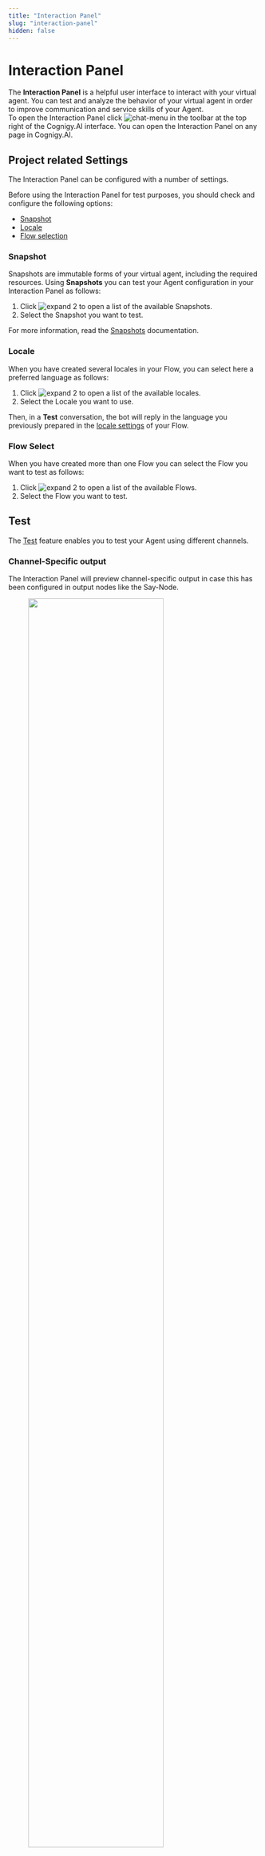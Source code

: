 ```yaml
---
title: "Interaction Panel" 
slug: "interaction-panel" 
hidden: false 
---
```


# Interaction Panel

The **Interaction Panel** is a helpful user interface to interact with your virtual agent. You can test and analyze the behavior of your virtual agent in order to improve communication and service skills of your Agent. <br>
To open the Interaction Panel click ![chat-menu](../../../assets/icons/chat-menu.svg) in the toolbar at the top right of the Cognigy.AI interface. 
You can open the Interaction Panel on any page in Cognigy.AI.

## Project related Settings

The Interaction Panel can be configured with a number of settings.

Before using the Interaction Panel for test purposes, you should check and configure the following options:

- [Snapshot](#snapshot)
- [Locale](#locale)
- [Flow selection](#flow-select)

### Snapshot

Snapshots are immutable forms of your virtual agent, including the required resources. Using **Snapshots** you can test your Agent configuration in your Interaction Panel as follows:

1. Click ![expand 2](../../../assets/icons/expand_2.svg) to open a list of the available Snapshots.
2. Select the Snapshot you want to test. 

For more information, read the [Snapshots](../../resources/deploy/snapshots.md) documentation.

### Locale

When you have created several locales in your Flow, you can select here a preferred language as follows: 

1. Click ![expand 2](../../../assets/icons/expand_2.svg) to open a list of the available locales.
2. Select the Locale you want to use. 

Then, in a **Test** conversation, the bot will reply in the language you previously prepared in the [locale settings](../../resources/build/flows.md#locale-settings) of your Flow.

### Flow Select 

When you have created more than one Flow you can select the Flow you want to test as follows: 

1. Click ![expand 2](../../../assets/icons/expand_2.svg) to open a list of the available Flows.
2. Select the Flow you want to test. 

## Test

The [Test](../../resources/test/test.md) feature enables you to test your Agent using different channels. 

### Channel-Specific output

The Interaction Panel will preview channel-specific output in case this has been configured in output nodes like the Say-Node.

<figure>
  <img class="image-center" src="{{config.site_url}}ai/tools/images/interaction-panel-channel-selection.png" width="80%" />
</figure>

!!! tip "Tip: Showing only selected output"
    It is possible to only show specific output for a selected set of channels. This can be configured under the [Interaction Panel settings](interaction-panel/#chat-output).

### Input Modes

Using the Interaction Panel you can select three input modes, clicking on the corresponding tabs at the bottom of the interface: 

- [Chat](#chat)
- [Voice Call](#voice-call)
- [Live Follow](#live-follow)

#### Chat

When **Chat** is selected as the input mode, the **Virtual Agent** can be triggered by typing into the input field and hitting the enter key (or pressing the send button). Alternatively, the microphone button ![record-audio](../../../assets/icons/record-audio.svg) can be pressed after which your device's microphone is started and voice input is registered. 

It is common for messages to be sent to Cognigy.AI with attached data. It is possible to simulate this data input by adding a data payload in [JSON](https://www.json.org/json-en.html) format to the data input field. The **Data Input** field can be activated by enabling the **Show data input** switch in the [Interaction Panel settings](input.md). Any data sent to Cognigy.AI with a message is accessible via [CognigyScript](../cognigy-script.md) under `{{ " {{input.data}}" }}`

When **Chat** mode is selected you can select following options after clicking the ![vertical ellipsis](../../../assets/icons/vertical-ellipsis.svg) at the top right side of the interface, next to the Flow select field:

   - Reset Session - will clean up the chat history in the Interaction Panel. 
   - Create Playbook - for more information, read the [Playbooks](../../resources/test/playbooks.md) documentation.
   - Create Playbook with Assertions - for more information, read the [Playbook with Assertions](../../resources/test/playbooks.md#assertion) documentation.

#### Voice Call

[![Version badge](https://img.shields.io/badge/Beta-purple.svg)]({{config.site_url}})

!!! info "Feature availability"
    - If you use a SaaS Cognigy installation, contact the support team to activate this feature.
    - If you use an On-Premises Cognigy installation, activate this feature by adding `FEATURE_ENABLE_VOICECALL_WHITELIST`  in `values.yaml`. For example, `FEATURE_ENABLE_VOICECALL_WHITELIST:<organization-1-id>,<organization-2-id>`.

When **Voice Call** input mode is selected, you will be able to initiate a test voice call from the Interaction Panel and understand how the voice bot would sound like.

Before starting a voice call, you need to configure an **Audio Provider** in the [Voice Preview Settings](../../tools/voice-preview.md) of your Agent. 

1. In your Flow, go to **Manage > Settings**.
2. Open the **Voice Preview Settings** section.
3. In the **Speech Provider** section, select the required Speech Provider you want to work with.
4. In the **Speech Connection** section, select the speech connection type the Provider offers. 
5. Click **Test Connection** to be sure that the speech connection is established. 

Based on the selected **Audio Provider**, the list of supported STT/TTS languages and voices will change. You can choose your preferred language and voice for your test call from the [Voice Call](interaction-panel.md#voice-call) section in the Interaction Panel **Settings**. 

After configuring the Audio Provider, language and voice, you can start the call by clicking the **Start Call** button.

<figure>
  <img class="image-center" src="{{config.site_url}}ai/tools/images/interaction-panel-start-voice-call.png" width="60%" />
</figure>

When the call is ongoing, you will be able to see how long the call is currently active with the help of the call timer below the **End Call** button. In addition,  DTMF (Dual Tone Multi-Frequency) tones can also be inserted during the call using the **Dialpad**. You will also be able to see the conversation and follow the test voice call. When no voice input comes in from the user, a timeout will be reached and the voice call is terminated.

To see and analyze the payload of a recognized voice input, you can click ![expand](../../../assets/icons/expand.svg) indicated on the message fields.

<figure>
  <img class="image-center" src="{{config.site_url}}ai/tools/images/interaction-panel-end-voice-call.png" width="100%" />
</figure>

#### Live Follow

The **Live Follow** input mode helps observe a conversation between a virtual agent and a user in real time.
You can debug a Flow when you have already set up an Endpoint for this Flow.

To use and test this mode, follow these steps:

1. Go to **Test > Logs**.
2. On the **Logs** page, find `userId` in the `info Received message from user` log. If you do not see this log, navigate to the channel chat you created via the Endpoint, for example Webchat,Teams, or Slack. Send a message to this chat, then go the **Logs** page. To get `userId` for Cognigy Demo Webchat, read the [Manually defining the user ID](../../endpoints/webchat/integrated-demo-page.md#description) documentation.
3. Copy `userId`.
4. Go to the Flow editor, and open the Interaction Panel.
5. At the bottom of the Interaction Panel, click ![live-follow](../../../assets/icons/live-follow.svg).
6. Paste `userId` into the **User ID** field.
7. To start live following, click ![start-live-following](../../../assets/icons/start-live-following.svg).

Now you can view and track the user's real-time conversation from your Interaction Panel. To terminate live following, click **Stop Live Following**.

!!! note
    Human agent messages are not shown in the Live Follow mode.

<figure>
  <img class="image-center" src="{{config.site_url}}ai/tools/images/interaction-panel-follow-user.gif" width="80%" />
</figure>

#### Playbook

When **Playbook** input mode is selected, a select field appears, providing the list of Playbooks available in the Virtual Agent.

1. Click ![expand 2](../../../assets/icons/expand_2.svg) in the Playbook select field at the bottom.
2. Select a Playbook that you want to execute, and click the **Play** button.

During execution, you can see the information about the Playbook Step assertions that failed or passed. Hovering over the assertion results will provide you further details in a tooltip. 
For more information regarding assertions, read the [Playbooks](../../resources/test/playbooks.md#assertion).

<figure>
  <img class="image-center" src="{{config.site_url}}ai/tools/images/interaction-panel-playbook.png" width="80%" />
</figure>

!!! tip "Tip: Configuring Playbook Execution"
	You can further configure the Playbook execution under the [Interaction Panel Playbook settings](interaction-panel.md#playbooks).

## Info

The Info tab menu provides four sub-functions:

- Input - [Input Object](#input-object)
- State - [State](#state)
- Context - [Context](#context-object)
- Profile - [Profile](#profile-object)

<figure>
  <img class="image-center" src="{{config.site_url}}ai/tools/images/interaction-panel-info.png" width="100%" />
</figure>

### Input object

The Input object is updated with every user input and holds a lot of relevant information about the user's input, like the **Intents** that were found, the **Channel** that the message was sent through and any other relevant meta-data. 
For more information, read the [Input](input.md) documentation. 
Cognigy objects have a different life span depending on their type. For more information , read the [Cognigy Objects Life Span](../../tools/cognigy-script.md#cognigy-objects-life-span) documentation.

### State

State can be used to narrow the set of **Intents** that can be triggered, by actively excluding certain Intents from a certain state. 

For more information, read the [State](state.md) documentation.

### Context object

The **Context** is like a short-term memory of the **Virtual Agent** and is used to store session-specific information, like selected products or the user's current location. It is the location where API responses are typically stored, as they are relevant to the particular session. 

For more information, read the [Context](context.md) documentation.

### Profile object

The **(Contact) Profile** acts as persistent - long term - memory and is used to store specific user data, like the user's name and email, as well as use case specific information like for example, the user's favorite color.

For more information, read the [Profile](profile.md) documentation.

## Settings

To configure relevant settings for the Interaction Panel, click tab **Settings**. The following table gives you an overview of available settings. 

| Interaction Panel Settings                       | Description                                               |
|--------------------------------------------------|-----------------------------------------------------------|
| **General**                                      |                                                           |
| NLU Connector                                    | Selection list, default is the "Cognigy" NLU engine.      |
| Text to Speech                                   | Reads out messages from the system.                       |
| Expert mode                                      | Displays additional information about the Flow.           |
| Channel selection                                | Selection list for Endpoint providers.                    |
| **Chat**                                         |                                                           |
| Show data input                                  | Data display.                                             |
| **Voice Call**                                   |                                                           |
| Language                                         | Drop-down list with available languages.                  |
| Voice                                            | Drop-down list with available female and male speakers.   |
| **Playbooks**                                    |                                                           |
| Repeat                                           | Re-runs a Playbook after it finished executing.           |
| Delay                                            | Waits between Playbooks Steps - default setting is 200ms. |
| **Advanced**                                     |                                                           |
| Auto-move Flow Editor                            | Automatically switches and moves the Flow Editor based on the last executed Node.|
| Auto-switch Target Flow Selection                | Switches the target Flow automatically when another Flow is being opened in the Editor.<br> The target Flow will not auto-switch if there is an active session. |

### General

The Interaction Panel can be configured with a number of settings across different sections.

#### Chat Input

This section allows you to enable 3rd-party NLU engines for use in your Interaction Panel. 
to install a new NLU engine in Cognigy.AI, go to **Build > NLU Connectors** and click **+ New NLU Connector**.

For more information how to manage NLU connectors, read the [NLU Connectors]({{config.site_url}}ai/resources/build/nlu-connectors/) documentation.

#### Chat Output

In this section you can configure the chat outputs in your Interaction Panel.

- [Text to Speech](#text-to-speech) - When active, messages from the system are read out.
- [Expert mode](#expert-mode) - When active, additional information about the Flow execution is displayed.
- [Channel Select](#channel-select) - Drop-down menu to select the channels to display.

##### Text to Speech

If enabled, the virtual agent will speak to you using the browser's Text to Speech functionality.

##### Expert Mode

[![Version badge](https://img.shields.io/badge/Updated in-v4.47-blue.svg)](../../../release-notes/4.47.md)

If enabled, the Interaction Panel will display additional information about the Flow execution as:

- Triggered [Intents](../../nlu/nlu-overview/ml-intents.md) and their [score](../../nlu/nlu-overview/intent-analyzer.md).
- Triggered [Yes/No Intents](../../nlu/nlu-overview/yes-no-intents.md) and their [score](../../nlu/nlu-overview/intent-analyzer.md).
- The name of the Flow that was triggered. 

<figure>
  <img class="image-center" src="{{config.site_url}}ai/tools/images/interaction-panel-chat-tab-expert-mode.png" width="80%" />
</figure>

##### Channel Select

You can filter the messages in the Interaction Panel by a specific channel, for example selecting the **Webchat** or **VoiceGateway** channel.
By default, outputs from all channels will be displayed, indicated by the **Show all** setting.

### Chat

This section allows you to activate **Show data input** to enable the **Data Input** field for Chat input mode in Interaction Panel.
When activated, an additional input field will appear below the standard text input field and enables you to enter JSON data.  

Example:
A valid JSON input data here could be, for example, `{"firstName": "Max", "lastName": "Müller"}`, which can be sent with or without a text message.

### Voice Call

[![Version badge](https://img.shields.io/badge/Beta-purple.svg)]({{config.site_url}})

This section allows you to choose the language and voice for testing the voice calls from Interaction Panel.

You can select two options for **Voice Call**:

- **Language**: You can select many languages in a drop-down menu. 
The **Custom** option allows for choosing a TTS language, which is not in the dropdown list. It defines the language of the virtual agent output. The format to use depends on the TTS Vendor, for example, de-DE, fr-FR, en-US.
 
- **Voice**: You can select a female or male speaker voice. 
The **Custom** option allows for choosing a TTS voice, which is not in the drop-down list. This setting can be the case for region-specific voices. The format to use depends on the TTS Vendor, for example, de-DE-ConradNeural.

### Playbooks

This section enables you to configure the Playbook executions in the Interaction Panel using two settings:

- **Repeat**: Enabling this feature will repeat executing the selected Playbook again and again until you stop the execution manually. This function is helpful when testing, for example, consistency in a use case with a Playbook that requires an automatic repeat of execution.     
- **Delay**: Time in milliseconds, to wait between each Playbook Step execution. Default setting is 200ms.

### Advanced

#### Auto-move Flow Editor

If activated, based on the Interaction Panel outputs, the Flow Editor will automatically move and center the Flow node that was last executed. If the last triggered node belongs to a different Flow, other than the one that is currently open in the editor, then the Flow of the last triggered node will be opened automatically and the node will be centered.
Default setting is **enabled**.

#### Auto-switch Target Flow Selection

When **Auto-switch Target Flow Selection** is enabled, the Flow selection in the Interaction Panel automatically switches to the Flow opened in the Flow Editor. 
Default setting is **disabled**.

Example: 
A project includes two Flows, Flow A and Flow B. The process starts according Flow A and will reach a certain step which leads to a Flow B to go on processing.
Flow B is immediately displayed in the editor when active and the Interaction Panel automatically switches to the Flow B as soon as it is opened in the Flow Editor. 

## More Information

- [Cognigy Script and Objects Life Span](../../tools/cognigy-script.md#cognigy-objects-life-span)
- [Testing your Virtual Agents with Playbooks](https://support.cognigy.com/hc/en-us/articles/9585431937948-Best-Practices-Testing-your-Virtual-Agents-with-Playbooks#1-design-comprehensive-playbooks-0-0)
- [Voice Gateway Parameter Details](../../flow-nodes/vg/parameter-details.md)